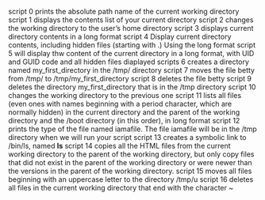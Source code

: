 script 0 prints the absolute path name of the current working directory
script 1 displays the contents list of your current directory
script 2 changes the working directory to the user’s home directory
script 3 displays current directory contents in a long format
script 4 Display current directory contents, including hidden files (starting with .) Using the long format
script 5 will display thw content of the current directory in a long format, with UID and GUID code and all hidden files diaplayed
scripts 6 creates a directory named my_first_directory in the /tmp/ directory
script 7 moves the file betty from /tmp/ to /tmp/my_first_directory
script 8 deletes the file betty
script 9 deletes the directory my_first_directory that is in the /tmp directory
script 10 changes the working directory to the previous one
script 11  lists all files (even ones with names beginning with a period character, which are normally hidden) in the current directory and the parent of the working directory and the /boot directory (in this order), in long format
script 12 prints the type of the file named iamafile. The file iamafile will be in the /tmp directory when we will run your script
script 13 creates a symbolic link to /bin/ls, named __ls__
script 14 copies all the HTML files from the current working directory to the parent of the working directory, but only copy files that did not exist in the parent of the working directory or were newer than the versions in the parent of the working directory.
script 15 moves all files beginning with an uppercase letter to the directory /tmp/u
script 16 deletes all files in the current working directory that end with the character ~
